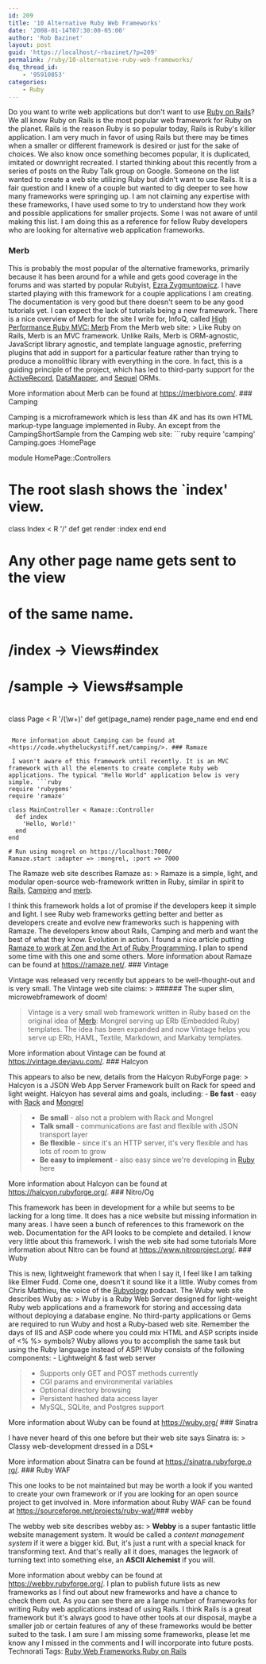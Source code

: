 ```yaml
---
id: 209
title: '10 Alternative Ruby Web Frameworks'
date: '2008-01-14T07:30:00-05:00'
author: 'Rob Bazinet'
layout: post
guid: 'https://localhost/~rbazinet/?p=209'
permalink: /ruby/10-alternative-ruby-web-frameworks/
dsq_thread_id:
    - '95910853'
categories:
    - Ruby
---
```


Do you want to write web applications but don't want to use [Ruby on Rails](https://www.rubyonrails.org/)? We all know Ruby on Rails is the most popular web framework for Ruby on the planet. Rails is the reason Ruby is so popular today, Rails is Ruby's killer application. I am very much in favor of using Rails but there may be times when a smaller or different framework is desired or just for the sake of choices. We also know once something becomes popular, it is duplicated, imitated or downright recreated. I started thinking about this recently from a series of posts on the Ruby Talk group on Google. Someone on the list wanted to create a web site utilizing Ruby but didn't want to use Rails. It is a fair question and I knew of a couple but wanted to dig deeper to see how many frameworks were springing up. I am not claiming any expertise with these frameworks, I have used some to try to understand how they work and possible applications for smaller projects. Some I was not aware of until making this list. I am doing this as a reference for fellow Ruby developers who are looking for alternative web application frameworks.

### Merb

 This is probably the most popular of the alternative frameworks, primarily because it has been around for a while and gets good coverage in the forums and was started by popular Rubyist, [Ezra Zygmuntowicz](https://brainspl.at/). I have started playing with this framework for a couple applications I am creating. The documentation is very good but there doesn't seem to be any good tutorials yet. I can expect the lack of tutorials being a new framework. There is a nice overview of Merb for the site I write for, InfoQ, called [High Performance Ruby MVC: Merb](https://www.infoq.com/news/2007/08/performance-ruby-on-merb) From the Merb web site: > Like Ruby on Rails, Merb is an MVC framework. Unlike Rails, Merb is ORM-agnostic, JavaScript library agnostic, and template language agnostic, preferring plugins that add in support for a particular feature rather than trying to produce a monolithic library with everything in the core. In fact, this is a guiding principle of the project, which has led to third-party support for the [ActiveRecord](https://ar.rubyonrails.org/), [DataMapper](https://datamapper.org/), and [Sequel](https://sequel.rubyforge.org/) ORMs.

 More information about Merb can be found at <https://merbivore.com/>. ### Camping

 Camping is a microframework which is less than 4K and has its own HTML markup-type language implemented in Ruby. An except from the CampingShortSample from the Camping web site: ```ruby
require 'camping'
Camping.goes :HomePage

module HomePage::Controllers
  # The root slash shows the `index' view.
  class Index < R '/'
    def get
      render :index
    end
  end

  # Any other page name gets sent to the view
  # of the same name.
  #
  # /index -> Views#index
  # /sample -> Views#sample
  #
  class Page < R '/(\w+)'
    def get(page_name)
      render page_name
    end
  end
end
```

 More information about Camping can be found at <https://code.whytheluckystiff.net/camping/>. ### Ramaze

 I wasn't aware of this framework until recently. It is an MVC framework with all the elements to create complete Ruby web applications. The typical "Hello World" application below is very simple. ```ruby
require 'rubygems'
require 'ramaze'

class MainController < Ramaze::Controller
  def index
    'Hello, World!'
  end
end

# Run using mongrel on https://localhost:7000/
Ramaze.start :adapter => :mongrel, :port => 7000
```

 The Ramaze web site describes Ramaze as: > Ramaze is a simple, light, and modular open-source web-framework written in Ruby, similar in spirit to [Rails](https://www.rubyonrails.org/), [Camping](https://camping.rubyforge.org/files/README.html) and [merb](https://merbivore.com/).

 I think this framework holds a lot of promise if the developers keep it simple and light. I see Ruby web frameworks getting better and better as developers create and evolve new frameworks such is happening with Ramaze. The developers know about Rails, Camping and merb and want the best of what they know. Evolution in action. I found a nice article putting [Ramaze to work at Zen and the Art of Ruby Programming](https://antoniocangiano.com/2008/01/08/ramaze-a-ruby-framework-that-will-amaze/). I plan to spend some time with this one and some others. More information about Ramaze can be found at <https://ramaze.net/>. ### Vintage

 Vintage was released very recently but appears to be well-thought-out and is very small. The Vintage web site claims: > ###### The super slim, microwebframework of doom!
> 
>  Vintage is a very small web framework written in Ruby based on the original idea of [Merb](https://www.merbivore.com/): Mongrel serving up ERb (Embedded Ruby) templates. The idea has been expanded and now Vintage helps you serve up ERb, HAML, Textile, Markdown, and Markaby templates.

 More information about Vintage can be found at <https://vintage.devjavu.com/>. ### Halcyon

 This appears to also be new, details from the Halcyon RubyForge page: > Halcyon is a JSON Web App Server Framework built on Rack for speed and light weight. Halcyon has several aims and goals, including: - **Be fast** - easy with [Rack](https://rack.rubyforge.org/) and [Mongrel](https://mongrel.rubyforge.org/)
> - **Be small** - also not a problem with Rack and Mongrel
> - **Talk small** - communications are fast and flexible with JSON transport layer
> - **Be flexible** - since it's an HTTP server, it's very flexible and has lots of room to grow
> - **Be easy to implement** - also easy since we're developing in [Ruby](https://ruby-lang.org/) here

 More information about Halcyon can be found at <https://halcyon.rubyforge.org/>. ### Nitro/Og

 This framework has been in development for a while but seems to be lacking for a long time. It does has a nice website but missing information in many areas. I have seen a bunch of references to this framework on the web. Documentation for the API looks to be complete and detailed. I know very little about this framework. I wish the web site had some tutorials More information about Nitro can be found at <https://www.nitroproject.org/>. ### Wuby

 This is new, lightweight framework that when I say it, I feel like I am talking like Elmer Fudd. Come one, doesn't it sound like it a little. Wuby comes from Chris Matthieu, the voice of the [Rubyology](https://rubyology.com/) podcast. The Wuby web site describes Wuby as: > Wuby is a Ruby Web Server designed for light-weight Ruby web applications and a framework for storing and accessing data without deploying a database engine. No third-party applications or Gems are required to run Wuby and host a Ruby-based web site. Remember the days of IIS and ASP code where you could mix HTML and ASP scripts inside of &lt;% %&gt; symbols? Wuby allows you to accomplish the same task but using the Ruby language instead of ASP! Wuby consists of the following components: - Lightweight &amp; fast web server
> - Supports only GET and POST methods currently
> - CGI params and environmental variables
> - Optional directory browsing
> - Persistent hashed data access layer
> - MySQL, SQLite, and Postgres support

 More information about Wuby can be found at https://wuby.org/ ### Sinatra

 I have never heard of this one before but their web site says Sinatra is: > Classy web-development dressed in a DSL*

 More information about Sinatra can be found at [https://sinatra.rubyforge.o rg/](https://sinatra.rubyforge.org/). ### Ruby WAF

 This one looks to be not maintained but may be worth a look if you wanted to create your own framework or if you are looking for an open source project to get involved in. More information about Ruby WAF can be found at <https://sourceforge.net/projects/ruby-waf/>### webby

 The webby web site describes webby as: > **Webby** is a super fantastic little website management system. It would be called a *content management system* if it were a bigger kid. But, it's just a runt with a special knack for transforming text. And that's really all it does, manages the legwork of turning text into something else, an **ASCII Alchemist** if you will.

 More information about webby can be found at <https://webby.rubyforge.org/>. I plan to publish future lists as new frameworks as I find out about new frameworks and have a chance to check them out. As you can see there are a large number of frameworks for writing Ruby web applications instead of using Rails. I think Rails is a great framework but it's always good to have other tools at our disposal, maybe a smaller job or certain features of any of these frameworks would be better suited to the task. I am sure I am missing some frameworks, please let me know any I missed in the comments and I will incorporate into future posts. Technorati Tags: [Ruby](https://technorati.com/tags/Ruby),[Web Frameworks](https://technorati.com/tags/Web%20Frameworks),[Ruby on Rails](https://technorati.com/tags/Ruby%20on%20Rails)